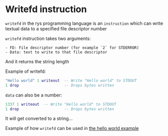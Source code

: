 # Writefd instruction

`writefd` in the rys programming language is an `instruction`
which can write textual data to a specified file descriptor number

`writefd` instruction takes two arguments:

    - FD: File descriptor number (for example `2` for STDERROR)
    - Data: text to write to that file descriptor

And it returns the string length

Example of writefd:

```lua
"Hello world" 1 writeout  -- Write "Hello world" to STDOUT
1 drop                    -- Drops bytes written
```

`data` can also be a number:

```lua
1337 1 writeout  -- Write "Hello world" to STDOUT
1 drop                    -- Drops bytes written
```

It will get converted to a string...

Example of how `writefd` can be used in [the hello world example](/examples/hello_world.rys)
